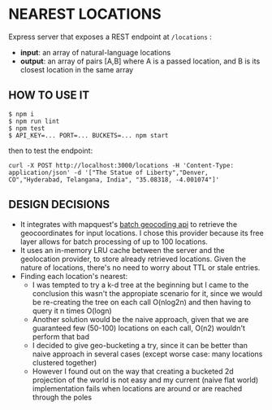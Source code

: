 # NEAREST LOCATIONS

Express server that exposes a REST endpoint at `/locations` :

* **input**: an array of natural-language locations
* **output**: an array of pairs [A,B] where A is a passed location, and B is its closest location in the same array

## HOW TO USE IT

```
$ npm i
$ npm run lint
$ npm test
$ API_KEY=... PORT=... BUCKETS=... npm start
```

then to test the endpoint:

`curl -X POST http://localhost:3000/locations -H 'Content-Type: application/json' -d '["The Statue of Liberty","Denver, CO","Hyderabad, Telangana, India", "35.08318, -4.001074"]'`

## DESIGN DECISIONS

* It integrates with mapquest's [batch geocoding api](https://developer.mapquest.com/documentation/open/geocoding-api/batch/post) to retrieve the geocoordinates for input locations. I chose this provider because its free layer allows for batch processing of up to 100 locations.
* It uses an in-memory LRU cache between the server and the geolocation provider, to store already retrieved locations. Given the nature of locations, there's no need to worry about TTL or stale entries.
* Finding each location's nearest:
  * I was tempted to try a k-d tree at the beginning but I came to the conclusion this wasn't the appropiate scenario for it, since we would be re-creating the tree on each call O(nlog2n) and then having to query it n times O(logn)
  * Another solution would be the naive approach, given that we are guaranteed few (50-100) locations on each call, O(n2) wouldn't perform that bad
  * I decided to give geo-bucketing a try, since it can be better than naive approach in several cases (except worse case: many locations clustered together)
  * However I found out on the way that creating a bucketed 2d projection of the world is not easy and my current (naive flat world) implementation fails when locations are around or are reached through the poles